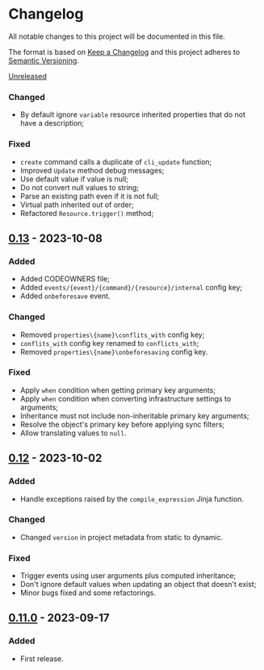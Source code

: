 # Changelog

All notable changes to this project will be documented in this file.

The format is based on [Keep a Changelog](http://keepachangelog.com/) and this project adheres to [Semantic Versioning](http://semver.org/).

[Unreleased]

### Changed

- By default ignore `variable` resource inherited properties that do not have a description;

### Fixed

- `create` command calls a duplicate of `cli_update` function;
- Improved `Update` method debug messages;
- Use default value if value is null;
- Do not convert null values to string;
- Parse an existing path even if it is not full;
- Virtual path inherited out of order;
- Refactored `Resource.trigger()` method;

## [0.13] - 2023-10-08

### Added

- Added CODEOWNERS file;
- Added `events/{event}/{command}/{resource}/internal` config key;
- Added `onbeforesave` event.

### Changed

- Removed `properties\{name}\conflits_with` config key;
- `conflits_with` config key renamed to `conflicts_with`;
- Removed `properties\{name}\onbeforesaving` config key.

### Fixed

- Apply `when` condition when getting primary key arguments;
- Apply `when` condition when converting infrastructure settings to arguments;
- Inheritance must not include non-inheritable primary key arguments;
- Resolve the object's primary key before applying sync filters;
- Allow translating values to `null`.

## [0.12] - 2023-10-02

### Added

- Handle exceptions raised by the `compile_expression` Jinja function.

### Changed

- Changed `version` in project metadata from static to dynamic.

### Fixed

- Trigger events using user arguments plus computed inheritance;
- Don't ignore default values when updating an object that doesn't exist;
- Minor bugs fixed and some refactorings.

## [0.11.0] - 2023-09-17

### Added

- First release.

[unreleased]: https://github.com/nuncard/tfadm/compare/v0.13...HEAD
[0.13]: https://github.com/nuncard/tfadm/compare/v0.12...v0.13
[0.12]: https://github.com/nuncard/tfadm/compare/v0.11.0...v0.12
[0.11.0]: https://github.com/nuncard/tfadm/releases/tag/v0.11.0
